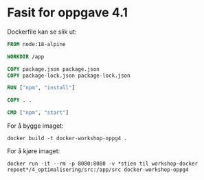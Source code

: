 # Fasit for oppgave 4.1
Dockerfile kan se slik ut:
```Dockerfile
FROM node:18-alpine

WORKDIR /app

COPY package.json package.json
COPY package-lock.json package-lock.json

RUN ["npm", "install"]

COPY . .

CMD ["npm", "start"]
```

For å bygge imaget:
```
docker build -t docker-workshop-oppg4 .
```

For å kjøre imaget:
```
docker run -it --rm -p 8080:8080 -v *stien til workshop-docker repoet*/4_optimalisering/src:/app/src docker-workshop-oppg4
```